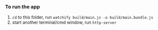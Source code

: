 ### To run the app

1. `cd` to this folder, run `watchify build/main.js -o build/main.bundle.js`
3. start another terminal/cmd window, run `http-server`